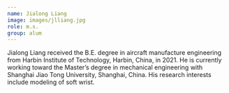 ```yaml
---
name: Jialong Liang
image: images/jlliang.jpg
role: m.s.
group: alum
---
```


Jialong Liang received the B.E. degree in aircraft manufacture engineering from Harbin Institute of Technology, Harbin, China, in 2021. He is currently working toward the Master’s degree in mechanical engineering with Shanghai Jiao Tong University, Shanghai, China. His research interests include modeling of soft wrist.
